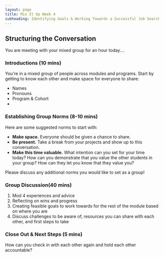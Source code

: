 ```yaml
---
layout: page
title: Mix It Up Week 4
subheading: Identifying Goals & Working Towards a Successful Job Search
---
```


## Structuring the Conversation
You are meeting with your mixed group for an hour today....

### Introductions (10 mins)
You're in a mixed group of people across modules and programs. Start by getting to know each other and make space for everyone to share:

* Names
* Pronouns
* Program & Cohort
* 

### Establishing Group Norms (8-10 mins)
Here are some suggested norms to start with:

* **Make space.** Everyone should be given a chance to share.
* **Be present.** Take a break from your projects and show up to this conversation.
* **Make this time valuable.** What intention can you set for your time today? How can you demonstrate that you value the other students in your group? How can they let you know that they value you?

Please discuss any additional norms you would like to set as a group!

### Group Discussion(40 mins)

1. Mod 4 experiences and advice
2. Reflecting on wins and progress
3. Creating feasible goals to work towards for the rest of the module based on where you are
4. Discuss challenges to be aware of, resources you can share with each other, and first steps to take

### Close Out & Next Steps (5 mins)
How can you check in with each other again and hold each other accountable? 


